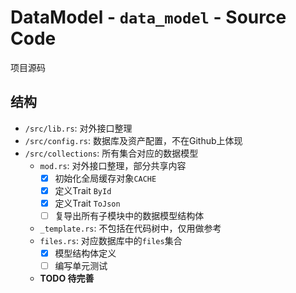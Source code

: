 # DataModel - `data_model` - Source Code

项目源码

## 结构

- `/src/lib.rs`: 对外接口整理
- `/src/config.rs`: 数据库及资产配置，不在Github上体现
- `/src/collections`: 所有集合对应的数据模型
  - `mod.rs`: 对外接口整理，部分共享内容
    - [x] 初始化全局缓存对象`CACHE`
    - [x] 定义Trait `ById`
    - [x] 定义Trait `ToJson`
    - [ ] 复导出所有子模块中的数据模型结构体
  - `_template.rs`: 不包括在代码树中，仅用做参考
  - `files.rs`: 对应数据库中的`files`集合
    - [x] 模型结构体定义
    - [ ] 编写单元测试
  - **TODO 待完善**